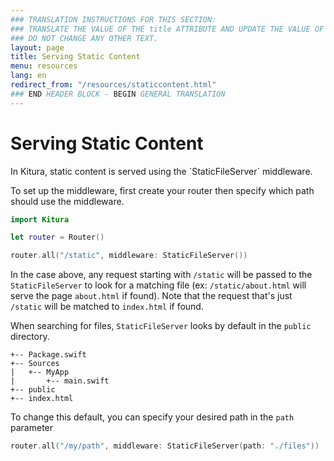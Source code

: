 ```yaml
---
### TRANSLATION INSTRUCTIONS FOR THIS SECTION:
### TRANSLATE THE VALUE OF THE title ATTRIBUTE AND UPDATE THE VALUE OF THE lang ATTRIBUTE.
### DO NOT CHANGE ANY OTHER TEXT.
layout: page
title: Serving Static Content
menu: resources
lang: en
redirect_from: "/resources/staticcontent.html"
### END HEADER BLOCK - BEGIN GENERAL TRANSLATION
---
```


<div class="titleBlock">
<h1>Serving Static Content</h1>
<p>In Kitura, static content is served using the `StaticFileServer` middleware.</p>
</div>

To set up the middleware, first create your router then specify which path should use the middleware.

```swift
import Kitura

let router = Router()

router.all("/static", middleware: StaticFileServer())
```
In the case above, any request starting with `/static` will be passed to the `StaticFileServer` to look for a matching file (ex: `/static/about.html` will serve the page `about.html` if found).
Note that the request that's just `/static` will be matched to `index.html` if found.

When searching for files, `StaticFileServer` looks by default in the `public` directory.

```
+-- Package.swift
+-- Sources
|   +-- MyApp
|       +-- main.swift
+-- public
+-- index.html
```

To change this default, you can specify your desired path in the `path` parameter
```swift
router.all("/my/path", middleware: StaticFileServer(path: "./files"))
